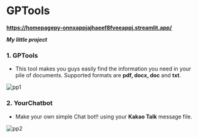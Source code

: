 # GPTools 

**https://homepagepy-onnxappjajhaeef8fveeappj.streamlit.app/**

  ***My little project***

### 1. GPTools
   - This tool makes you guys easily find the information you need in your pile of documents. Supported formats are **pdf, docx, doc** and **txt**.

  ![pp1](https://github.com/minsminsKR/GPTools/assets/111733617/29fce4cf-b41b-41cb-8156-9e89b5dc8313)



### 2. YourChatbot
   - Make your own simple Chat bot!! using your **Kakao Talk** message file.

![pp2](https://github.com/minsminsKR/GPTools/assets/111733617/1388b4e9-decd-4bb5-bd58-641dfc5f388e)
